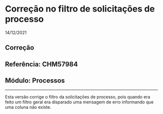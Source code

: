 # Correção no filtro de solicitações de processo
14/12/2021
## Correção
## Referência: CHM57984
## Módulo: Processos
***

Esta versão corrige o filtro da solicitações de processo, pois quando era feito um filtro geral era disparado uma mensagem de erro informando que uma coluna não existe.